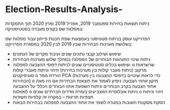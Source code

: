 # Election-Results-Analysis-

ניתוח תוצאות בחירות ספטמבר 2019, אפריל 2019 ומרץ 2020 תוך התמקדות במפלגת שס בקורס מעבדה בסטטיסטיקה: 

הפרוייקט עוסק בניתוח סטטיסטי באמצעות שפת תכנות פייתון עבור מפלגת שס בשלושת מערכות הבחירות שבין 2019 לבין 2020
במסגרת הפרוייקט:
  -	שימוש ושילוב קבצי נתונים שונים ועיבוד מקדים של הנתונים 
  -	ניתוח שינוי התנהגות הבוחרים של המפלגה במהלך שלוש מערכות הבחירות 
  -	שימוש בכלים סטטיסטיים שונים לניתוח דפוסי ההצבעה למפלגה:
    o	 שרשראות מרקוב (ניתוח מעבר קולות בין מערכות בחירות) וזיהוי וניתוח מעברי קולות סגניפיקטים 
    o	הורדת ממד PCA (כדי לראות שינויים בדפוסי ההצבעה בין מערכות הבחירות)
    o	תיקון אחוזי הצבעה: ניסיון לאמוד את תוצאות הבחירות אם היו מאה אחוזי הצבעה בקרב הבוחרים וניתוח השפעת אחוז הבוחרים הכללי על ההצבעה למפלגה
    o	ניתוח אוכלוסיית המצביעים בעזרת מדדים חברתיים שונים
    o	זיהוי וניתוח תצפיות חריגות – במקרה זה קלפיות חשודות
 - הסקת מסקנות חשובות במטרה לשפר את אחוזי ההצבעה למפלגה בבחירות הבאות
